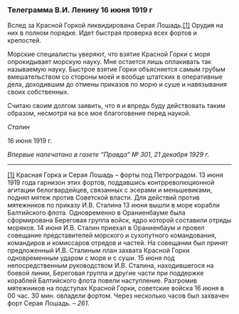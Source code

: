 ### Телеграмма В.И. Ленину 16 июня 1919 г

Вслед за Красной Горкой ликвидирована Серая Лошадь.[[1]](#_ftn1) Орудия на них в полном порядке. Идет быстрая проверка всех фортов и крепостей.

Морские специалисты уверяют, что взятие Красной Горки с моря опрокидывает морскую науку. Мне остается лишь оплакивать так называемую науку. Быстрое взятие Горки объясняется самым грубым вмешательством со стороны моей и вообще штатских в оперативные дела, доходившим до отмены приказов по морю и суше и навязывания своих собственных.

Считаю своим долгом заявить, что я и впредь буду действовать таким образом, несмотря на все мое благоговение перед наукой.

_Сталин_

16 июня 1919 г.

_Впервые напечатано в газете “Правда” №_ _301, 21 декабря 1929_ _г._

  

---

[[1]](#_ftnref1) Красная Горка и Серая Лошадь – форты под Петроградом. 13 июня 1919 года гарнизон этих фортов, поддавшись контрреволюционной агитации белогвардейцев, связанных с эсерами и меньшевиками, поднял мятеж против Советской власти. Для действий против мятежников по приказу И.В. Сталина 13 июня вышли в море корабли Балтийского флота. Одновременно в Ораниенбауме была сформирована Береговая группа войск, ядро которой составили отряды моряков. 14 июня И.В. Сталин приехал в Ораниенбаум и провел совещание представителей морского и сухопутного командования, командиров и комиссаров отрядов и частей. На совещании был принят предложенный И.В. Сталиным план захвата Красной Горки одновременным ударом с моря и с суши. 15 июня под непосредственным руководством И.В. Сталина, находившегося на боевой линии, Береговая группа и другие части при поддержке кораблей Балтийского флота повели наступление. Разгромив мятежников на подступах Красной Горки, советские войска 16 июня в 00 час. 30 мин. овладели фортом. Через несколько часов был захвачен форт Серая Лошадь. – _261._